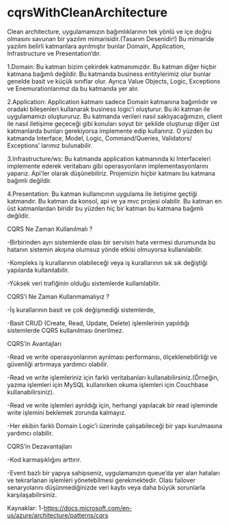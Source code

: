 # cqrsWithCleanArchitecture
Clean architecture, uygulamamızın bağımlıklarının tek yönlü ve içe doğru olmasını savunan bir yazılım mimarisidir.(Tasarım Desenidir!)
Bu mimaride yazılım belirli katmanlara ayrılmıştır bunlar Domain, Application, Infrastructure ve Presentation‘dır.

1.Domain: Bu katman bizim çekirdek katmanımızdır. Bu katman diğer hiçbir katmana bağımlı değildir. 
Bu katmanda business entitylerimiz olur bunlar genelde basit ve küçük sınıflar olur. 
Ayrıca Value Objects, Logic, Exceptions ve Enemurationlarımız da bu katmanda yer alır.

2.Application: Application katmanı sadece Domain katmanına bağımlıdır ve oradaki bileşenleri kullanarak business
logic’i oluşturur. Bu iki katman ile uygulamamızı oluştururuz. Bu katmanda verileri nasıl saklıyacağımızın,
client ile nasıl iletişime geçeceği gibi konuları soyut bir şekilde oluşturup diğer üst katmanlarda bunları gerekiyorsa
implemente edip kullanırız. O yüzden bu katmanda Interface, Model, Logic, Command/Queries, Validators/ Exceptions’ larımız
bulunabilir.

3.Infrastructure/ws: Bu katmanda application katmanında ki Interfaceleri implemente ederek veritabanı gibi operasyonların
implementasyonlarını yaparız. Api'ler olarak düşünebiliriz. Projemizin hiçbir katmanı bu katmana bağımlı değildir.

4.Presentation: Bu katman kullanıcının uygulama ile iletişime geçtiği katmandır. Bu katman da konsol, api ve ya mvc projesi 
olabilir. Bu katman en üst katmanlardan biridir bu yüzden hiç bir katman bu katmana bağımlı değildir.

CQRS Ne Zaman Kullanılmalı ?

-Birbirinden ayrı sistemlerde olası bir servisin hata vermesi durumunda bu hatanın sistemin akışına olumsuz yönde etkisi olmuyorsa kullanılabilir.

-Kompleks iş kurallarının olabileceği veya iş kurallarının sık sık değiştiği yapılarda kullanılabilir.

-Yüksek veri trafiğinin olduğu sistemlerde kullanılabilir.


CQRS’i Ne Zaman Kullanmamalıyız ?

-İş kurallarının basit ve çok değişmediği sistemlerde,

-Basit CRUD (Create, Read, Update, Delete)  işlemlerinin yapıldığı sistemlerde CQRS kullanılması önerilmez.

CQRS’in Avantajları

-Read ve write operasyonlarının ayrılması performansı, ölçeklenebilirliği ve güvenliği artırmaya yardımcı olabilir.

-Read ve write işlemleriniz için farklı veritabanları kullanabilirsiniz.(Örneğin, yazma işlemleri için MySQL kullanırken okuma işlemleri için Couchbase kullanabilirsiniz).

-Read ve write işlemleri ayrıldığı için, herhangi yapılacak bir read işleminde write işlemini beklemek zorunda kalmayız.

-Her ekibin farklı Domain Logic’i üzerinde çalışabileceği bir yapı kurulmasına yardımcı olabilir.

CQRS’in Dezavantajları

-Kod karmaşıklığını arttırır.

-Event bazlı bir yapıya sahipseniz, uygulamanızın queue’da yer alan hataları ve tekrarlanan işlemleri yönetebilmesi 
gerekmektedir. Olası failover senaryolarını düşünmediğinizde veri kaybı veya daha büyük sorunlarla karşılaşabilirsiniz.



Kaynaklar:
1-https://docs.microsoft.com/en-us/azure/architecture/patterns/cqrs



